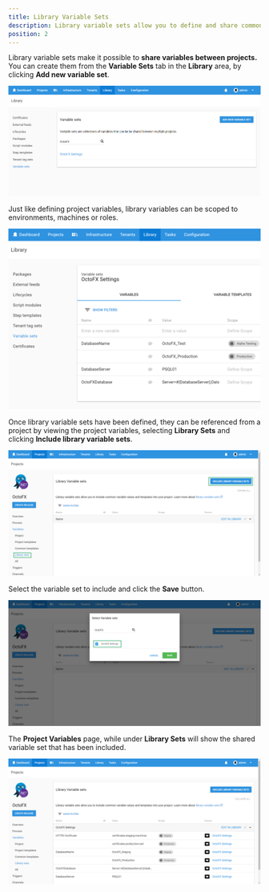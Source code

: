 ```yaml
---
title: Library Variable Sets
description: Library variable sets allow you to define and share common variables between your Octopus projects.
position: 2
---
```


Library variable sets make it possible to **share variables between projects.** You can create them from the **Variable Sets** tab in the **Library** area, by clicking **Add new variable set**.

![](/docs/images/3048089/3277721.png "width=500")

Just like defining project variables, library variables can be scoped to environments, machines or roles.

![](/docs/images/3048089/3277720.png "width=500")

Once library variable sets have been defined, they can be referenced from a project by viewing the project variables, selecting **Library Sets** and clicking **Include library variable sets**.

![](/docs/images/3048089/3277719.png "width=500")

Select the variable set to include and click the **Save** button.

![](/docs/images/3048089/3277718.png "width=500")

The **Project Variables** page, while under **Library Sets** will show the shared variable set that has been included.

![](/docs/images/3048089/3277717.png "width=500")
